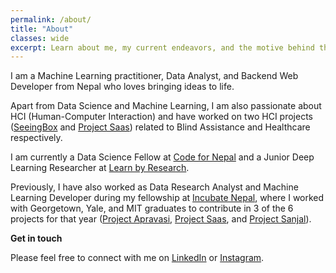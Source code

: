 ```yaml
---
permalink: /about/
title: "About"
classes: wide
excerpt: Learn about me, my current endeavors, and the motive behind this personal blog.
---
```



I am a Machine Learning practitioner, Data Analyst, and Backend Web Developer from Nepal who loves bringing ideas to life.

Apart from Data Science and Machine Learning, I am also passionate about HCI (Human-Computer Interaction) and have worked on two HCI projects ([SeeingBox](https://github.com/dhaydoo/SeeingBox) and [Project Saas](https://projectsaas.info)) related to Blind Assistance and Healthcare respectively.

I am currently a Data Science Fellow at [Code for Nepal](https://codefornepal.org/) and a Junior Deep Learning Researcher at [Learn by Research](https://in.linkedin.com/company/learnbyresearch).

Previously, I have also worked as Data Research Analyst and Machine Learning Developer during my fellowship at [Incubate Nepal](https://incubatenepal.com/), where I worked with Georgetown, Yale, and MIT graduates to contribute in 3 of the 6 projects for that year ([Project Apravasi](https://www.instagram.com/p/CgnopvSoLP9/), [Project Saas](https://projectsaas.info/), and [Project Sanjal](https://nsuman.github.io/SanzalWeb)).


**Get in touch**

Please feel free to connect with me on [LinkedIn](https://www.linkedin.com/in/ayushrajdahal) or [Instagram](https://instagram.com/ayushrajdahal).